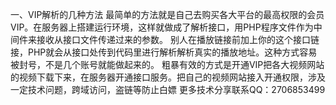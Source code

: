 一、VIP解析的几种方法
    最简单的方法就是自己去购买各大平台的最高权限的会员VIP。在服务器上搭建运行环境，这样就做成了解析接口，用PHP程序文件作为中间件来接收从接口文件传递过来的参数。
别人在播放链接前加上你的这个接口链接，PHP就会从接口处传到代码里进行解析解析真实的播放地址。这种方式容易被封号，不是几个账号就能做起来的。
粗暴有效的方式是开通VIP把各大视频网站的视频下载下来，在服务器开通接口服务。把自己的视频网站接入开通权限，涉及一定技术问题，跨域访问，盗链等防止白嫖
更多技术分享联系QQ：2706853499

